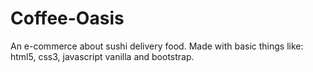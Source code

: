 # Coffee-Oasis
An e-commerce about sushi delivery food.
Made with basic things like: html5, css3, javascript vanilla and
bootstrap.
